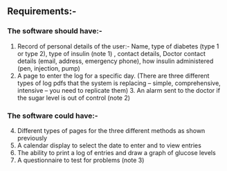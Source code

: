## Requirements:- 

### The software should have:- 

1. Record of personal details of the user:- 
 Name, type of diabetes (type 1 or type 2), type of insulin (note 1) , contact details, Doctor contact details (email, address, emergency phone), how insulin administered (pen, injection, pump) 
2. A page to enter the log for a specific day. (There are three different types of log pdfs that the system is replacing – simple, comprehensive, intensive – you need to replicate them) 3. An alarm sent to the doctor if the sugar level is out of control (note 2) 

### The software could have:-
 
4. Different types of pages for the three different methods as shown previously 
5. A calendar display to select the date to enter and to view entries 
6. The ability to print a log of entries and draw a graph of glucose levels 
7. A questionnaire to test for problems (note 3) 
 
